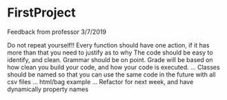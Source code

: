 # FirstProject

Feedback from professor 3/7/2019


Do not repeat yourself!!
Every function should have one action, if it has more than that you need to 
justify as to why
The code should be easy to identify, and clean. Grammar should be on point.
Grade will be based on how clean you build your code, and how your code is 
executed.
... Classes should be named so that you can use the same code in the future
with all csv files
... html/bag example 
... Refactor for next week, and have dynamically property names

